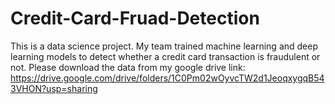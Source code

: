 # Credit-Card-Fruad-Detection
This is a data science project. My team trained machine learning and deep learning models to detect whether a credit card transaction is fraudulent or not.
Please download the data from my google drive link: https://drive.google.com/drive/folders/1C0Pm02wOyvcTW2d1JeoqxygqB543VHON?usp=sharing
